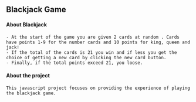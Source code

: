 ## Blackjack Game

#### About Blackjack
	- At the start of the game you are given 2 cards at random . Cards have points 1-9 for the number cards and 10 points for king, queen and jack!
	- If the total of the cards is 21 you win and if less you get the choice of getting a new card by clicking the new card button.
	- Finally, if the total points exceed 21, you loose.

#### About the project
	This javascript project focuses on providing the experience of playing the blackjack game.
